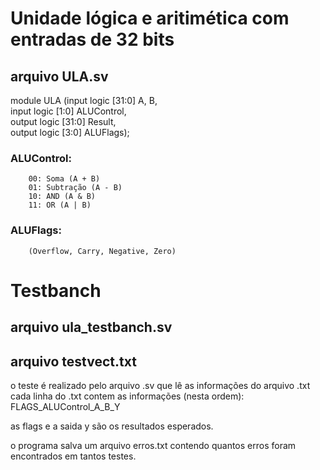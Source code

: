 # Unidade lógica e aritimética com entradas de 32 bits
## arquivo ULA.sv

module ULA (input logic [31:0] A, B,<br />
	    input logic [1:0] ALUControl,<br />
	    output logic [31:0] Result,<br />
	    output logic [3:0] ALUFlags);<br />
      
### ALUControl: <br />
        00: Soma (A + B)
        01: Subtração (A - B)
        10: AND (A & B)
        11: OR (A | B)
  
### ALUFlags:<br />
        (Overflow, Carry, Negative, Zero)


# Testbanch
## arquivo ula_testbanch.sv
## arquivo testvect.txt

o teste é realizado pelo arquivo .sv que lê as informações do arquivo .txt<br />
cada linha do .txt contem as informações (nesta ordem):<br />
FLAGS_ALUControl_A_B_Y

as flags e a saida y são os resultados esperados.

o programa salva um arquivo erros.txt contendo quantos erros foram encontrados em tantos testes.
